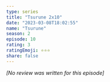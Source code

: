 ```yaml
---
type: series
title: "Tsurune 2x10"
date: "2023-03-08T18:02:55"
name: "Tsurune"
season: 2
episode: 10
rating: 3
ratingEmoji: ⭐️⭐️⭐️
share: false
---
```


*[No review was written for this episode]*
